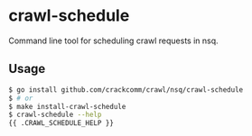 # crawl-schedule

Command line tool for scheduling crawl requests in nsq.

## Usage

```sh
$ go install github.com/crackcomm/crawl/nsq/crawl-schedule
$ # or
$ make install-crawl-schedule
$ crawl-schedule --help
{{ .CRAWL_SCHEDULE_HELP }}
```
